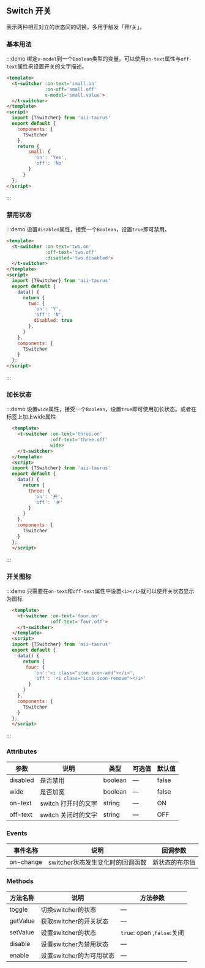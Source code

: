 <script>
  import {TSwitcher} from 'aii-taurus'
  export default {
    data () {
      return {
        small: {
          'on': 'Yes',
          'off': 'No',
          value: false
        },
        two: {
          'on': 'Y',
          'off': 'N',
          disabled: true
        },
        three: {
          'on': '开',
          'off': '关'
        },
        four: {
          'on':'<i class="icon-add"/>',
          'off': '<i class=" icon-remove"/>'
        }
      }
    },
    components: {
      TSwitcher
    }
  };
</script>
## Switch 开关

表示两种相互对立的状态间的切换，多用于触发「开/关」。

### 基本用法

:::demo 绑定`v-model`到一个`Boolean`类型的变量。可以使用`on-text`属性与`off-text`属性来设置开关的文字描述。

```html
<template>
  <t-switcher :on-text='small.on' 
              :on-off='small.off' 
              v-model='small.value'>
  </t-switcher>
</template>
<script>
  import {TSwitcher} from 'aii-taurus'
  export default {
    components: {
      TSwitcher
    },
    return {
        small: {
          'on': 'Yes',
          'off': 'No'
        }
      }
  };
</script>
```


:::
### 禁用状态

:::demo 设置`disabled`属性，接受一个`Boolean`，设置`true`即可禁用。

```html
<template>
  <t-switcher :on-text='two.on' 
              :off-text='two.off' 
              :disabled='two.disabled'>
  </t-switcher>
</template>
<script>
  import {TSwitcher} from 'aii-taurus'
  export default {
    data() {
      return {
        two: {
          'on': 'Y',
          'off': 'N',
          disabled: true
        },
      }
    },
    components: {
      TSwitcher
    }
  };
</script>
```
:::
### 加长状态

:::demo 设置`wide`属性，接受一个`Boolean`，设置`true`即可使用加长状态。或者在标签上加上wide属性

```html
  <template>
    <t-switcher :on-text='three.on' 
                :off-text='three.off' 
                wide>
    </t-switcher>
  </template>
  <script>
  import {TSwitcher} from 'aii-taurus'
  export default {
    data() {
      return {
        three: {
          'on': '开',
          'off': '关'
        }
      }
    },
    components: {
      TSwitcher
    }
  };
  </script>
```
:::

### 开关图标
:::demo 只需要在`on-text`和`off-text`属性中设置`<i></i>`就可以使开关状态显示为图标
```html
  <template>
    <t-switcher :on-text='four.on' 
                :off-text='four.off'>
    </t-switcher>
  </template>
  <script>
  import {TSwitcher} from 'aii-taurus'
  export default {
    data() {
      return {
       four: {
          'on':'<i class="icon icon-add"></i>',
          'off': '<i class="icon icon-remove"></i>'
        }
      }
    },
    components: {
      TSwitcher
    }
  };
  </script>
```
:::
### Attributes

| 参数      | 说明    | 类型      | 可选值       | 默认值   |
|---------- |-------- |---------- |-------------  |-------- |
| disabled  | 是否禁用    | boolean   | — | false   |
| wide  | 是否加宽    | boolean   | — | false |
| on-text  | switch 打开时的文字    | string   | — | ON |
| off-text  | switch 关闭时的文字    | string   | — | OFF |

### Events
| 事件名称      | 说明    | 回调参数      |
|---------- |-------- |---------- |
| on-change  | switcher状态发生变化时的回调函数    | 新状态的布尔值 |


### Methods 
| 方法名称      | 说明    | 方法参数      |
|---------- |-------- |---------- |
| toggle | 切换switcher的状态| — |
| getValue | 获取switcher的开关状态| — |
| setValue | 设置switcher的状态| `true`: open ,`false`:关闭 |
| disable | 设置switcher为禁用状态| — |
| enable | 设置switcher的为可用状态| — |